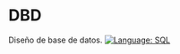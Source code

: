 # DBD
Diseño de base de datos.
[![Language: SQL](https://img.shields.io/badge/language-SQL-orange)](https://en.wikipedia.org/wiki/SQL)
